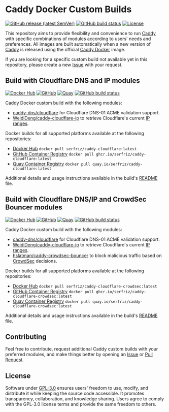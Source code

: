 # Caddy Docker Custom Builds
[![GitHub release (latest SemVer)](https://img.shields.io/github/v/release/serfriz/caddy-custom-builds?label=Release)](https://github.com/serfriz/caddy-custom-builds/releases)
[![GitHub build status](https://img.shields.io/github/actions/workflow/status/serfriz/caddy-custom-builds/update-tag-release.yml?label=Auto-update)](https://github.com/serfriz/caddy-custom-builds/actions/workflows/update-tag-release.yml)
[![License](https://img.shields.io/github/license/serfriz/caddy-custom-builds?label=License)](https://github.com/serfriz/caddy-custom-builds/blob/main/LICENSE)

This repository aims to provide flexibility and convenience to run [Caddy](https://github.com/caddyserver/caddy) with specific combinations of modules according to users' needs and preferences. All images are built automatically when a new version of [Caddy](https://github.com/caddyserver/caddy) is released using the official [Caddy Docker](https://hub.docker.com/_/caddy) image.

If you are looking for a specific custom build not available yet in this repository, please create a new [Issue](https://github.com/serfriz/caddy-custom-builds/issues) with your request. 

## Build with Cloudflare DNS and IP modules

[![Docker Hub](https://img.shields.io/badge/Docker%20Hub%20-%20serfriz%2Fcaddy--cloudflare%20-%20%230db7ed?style=flat&logo=docker)](https://hub.docker.com/r/serfriz/caddy-cloudflare)
[![GitHub](https://img.shields.io/badge/GitHub%20-%20serfriz%2Fcaddy--cloudflare%20-%20%23333?style=flat&logo=github)](https://ghcr.io/serfriz/caddy-cloudflare)
[![Quay](https://img.shields.io/badge/Quay%20-%20serfriz%2Fcaddy--cloudflare%20-%20%23CC0000?style=flat&logo=redhat)](https://quay.io/serfriz/caddy-cloudflare)
[![GitHub build status](https://img.shields.io/github/actions/workflow/status/serfriz/caddy-custom-builds/build.caddy-cloudflare.yml?label=Build)](https://github.com/serfriz/caddy-custom-builds/actions/workflows/build.caddy-cloudflare.yml)

Caddy Docker custom build with the following modules:
- [caddy-dns/cloudflare](https://github.com/caddy-dns/cloudflare) for Cloudflare DNS-01 ACME validation support.
- [WeidiDeng/caddy-cloudflare-ip](https://github.com/WeidiDeng/caddy-cloudflare-ip) to retrieve Cloudflare's current [IP ranges](https://www.cloudflare.com/ips/).

Docker builds for all supported platforms available at the following repositories:
- [Docker Hub](https://hub.docker.com/r/serfriz/caddy-cloudflare) `docker pull serfriz/caddy-cloudflare:latest`
- [GitHub Container Registry](https://ghcr.io/serfriz/caddy-cloudflare) `docker pull ghcr.io/serfriz/caddy-cloudflare:latest`
- [Quay Container Registry](https://quay.io/serfriz/caddy-cloudflare) `docker pull quay.io/serfriz/caddy-cloudflare:latest`

Additional details and usage instructions available in the build's [README](https://github.com/serfriz/caddy-custom-builds/tree/main/caddy-cloudflare) file.

## Build with Cloudflare DNS/IP and CrowdSec Bouncer modules

[![Docker Hub](https://img.shields.io/badge/Docker%20Hub%20-%20serfriz%2Fcaddy--cloudflare--crowdsec%20-%20%230db7ed?style=flat&logo=docker)](https://hub.docker.com/r/serfriz/caddy-cloudflare-crowdsec)
[![GitHub](https://img.shields.io/badge/GitHub%20-%20serfriz%2Fcaddy--cloudflare--crowdsec%20-%20%23333?style=flat&logo=github)](https://ghcr.io/serfriz/caddy-cloudflare-crowdsec)
[![Quay](https://img.shields.io/badge/Quay%20-%20serfriz%2Fcaddy--cloudflare--crowdsec%20-%20%23CC0000?style=flat&logo=redhat)](https://quay.io/serfriz/caddy-cloudflare-crowdsec)
[![GitHub build status](https://img.shields.io/github/actions/workflow/status/serfriz/caddy-custom-builds/build.caddy-cloudflare-crowdsec.yml?label=Build)](https://github.com/serfriz/caddy-custom-builds/actions/workflows/build.caddy-cloudflare-crowdsec.yml)

Caddy Docker custom build with the following modules:
- [caddy-dns/cloudflare](https://github.com/caddy-dns/cloudflare) for Cloudflare DNS-01 ACME validation support.
- [WeidiDeng/caddy-cloudflare-ip](https://github.com/WeidiDeng/caddy-cloudflare-ip) to retrieve Cloudflare's current [IP ranges](https://www.cloudflare.com/ips/).
- [hslatman/caddy-crowdsec-bouncer](https://github.com/hslatman/caddy-crowdsec-bouncer) to block malicious traffic based on [CrowdSec](https://www.crowdsec.net/) decisions.

Docker builds for all supported platforms available at the following repositories:
- [Docker Hub](https://hub.docker.com/r/serfriz/caddy-cloudflare-crowdsec) `docker pull serfriz/caddy-cloudflare-crowdsec:latest`
- [GitHub Container Registry](https://ghcr.io/serfriz/caddy-cloudflare-crowdsec) `docker pull ghcr.io/serfriz/caddy-cloudflare-crowdsec:latest`
- [Quay Container Registry](https://quay.io/serfriz/caddy-cloudflare-crowdsec) `docker pull quay.io/serfriz/caddy-cloudflare-crowdsec:latest`

Additional details and usage instructions available in the build's [README](https://github.com/serfriz/caddy-custom-builds/tree/main/caddy-cloudflare-crowdsec) file.

## Contributing

Feel free to contribute, request additional Caddy custom builds with your preferred modules, and make things better by opening an [Issue](https://github.com/serfriz/caddy-custom-builds/issues) or [Pull Request](https://github.com/serfriz/caddy-custom-builds/pulls).

## License

Software under [GPL-3.0](https://github.com/serfriz/caddy-custom-builds/blob/main/LICENSE) ensures users' freedom to use, modify, and distribute it while keeping the source code accessible. It promotes transparency, collaboration, and knowledge sharing. Users agree to comply with the GPL-3.0 license terms and provide the same freedom to others.